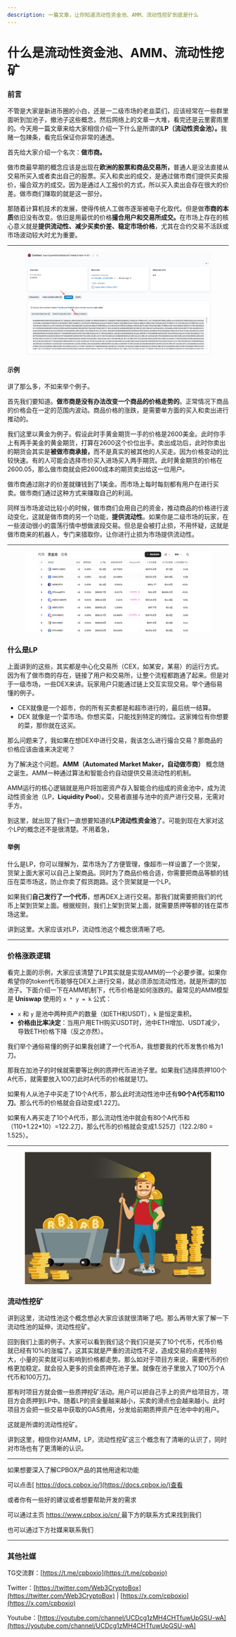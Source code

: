 ```yaml
---
description: 一篇文章，让你知道流动性资金池、AMM、流动性挖矿到底是什么
---
```


# 什么是流动性资金池、AMM、流动性挖矿

### 前言

不管是大家是新进币圈的小白，还是一二级市场的老韭菜们，应该经常在一些群里面听到加池子，撤池子这些概念，然后网络上的文章一大堆，看完还是云里雾雨里的。今天用一篇文章来给大家相信介绍一下什么是所谓的**LP（流动性资金池）。**&#x6211;赌一包辣条，看完后保证你非常的通透。

首先给大家介绍一个名次：**做市商。**

做市商最早期的概念应该是出现在**欧洲的股票和商品交易所，**&#x666E;通人是没法直接从交易所买入或者卖出自己的股票。买入和卖出的成交，是通过做市商们提供买卖报价，撮合双方的成交。因为是通过人工报价的方式，所以买入卖出会存在很大的价差。做市商们赚取的就是这一部分。

那随着计算机技术的发展，使得传统人工做市逐渐被电子化取代。但是做**市商的本质**依旧没有改变。依旧是用最优的价格**撮合用户和交易所成交。**&#x5728;市场上存在的核心意义就是**提供流动性、减少买卖价差、稳定市场价格**，尤其在合约交易不活跃或市场波动较大时尤为重要。

***

<figure><img src="../../../.gitbook/assets/image (1) (1) (1) (1) (1) (1).png" alt=""><figcaption></figcaption></figure>

#### 示例

讲了那么多，不如来举个例子。

首先我们要知道。**做市商是没有办法改变一个商品的价格走势的**。正常情况下商品的价格会在一定的范围内波动。商品价格的涨跌，是需要单方面的买入和卖出进行推动的。

我们这里以黄金为例子。假设此时手黄金期货一手的价格是2600美金。此时你手上有两手美金的黄金期货，打算在2600这个价位出手。卖出成功后，此时你卖出的期货会其实是**被做市商承接，**&#x800C;不是真实的被其他的人买走。因为价格变动的比较快速。有的人可能会选择市价买入进场买入两手期货。此时黄金期货的价格在2600.05，那么做市商就会把2600成本的期货卖出给这一位用户。

做市商通过刚才的价差就赚钱到了1美金。而市场上每时每刻都有用户在进行买卖。做市商们通过这种方式来赚取自己的利润。

同样当市场波动比较小的时候，做市商们会用自己的资金，推动商品的价格进行波动变化，这就是做市商的另一个功能，**提供流动性**。如果你是二级市场的玩家，在一些波动很小的震荡行情中想做波段交易。但总是会被打止损，不用怀疑，这就是做市商来的机器人，专门来猎取你，让你进行止损为市场提供流动性。

***

<figure><img src="../../../.gitbook/assets/dexlp.png" alt=""><figcaption></figcaption></figure>

### 什么是LP

上面讲到的这些，其实都是中心化交易所（CEX，如某安，某易）的运行方式。因为有了做市商的存在，链接了用户和交易所，让整个流程都跑通了起来。但是对于一级市场，一些DEX来讲。玩家用户只能通过链上交互实现交易。举个通俗易懂的例子。

* CEX就像是一个超市，你的所有买卖都是和超市进行的，最后统一结算。
* DEX 就像是一个菜市场。你想买菜，只能找到特定的摊位。这家摊位有你想要的菜，那你就在这买。

那么问题来了，我如果在想DEX中进行交易，我该怎么进行撮合交易？那商品的价格应该由谁来决定呢？

为了解决这个问题。**AMM（Automated Market Maker，自动做市商）** 概念随之诞生。AMM一种通过算法和智能合约自动提供交易流动性的机制。

AMM运行的核心逻辑就是用户将加密资产存入智能合约组成的资金池中，成为流动性资金池（LP，**Liquidity Pool**）。交易者直接与池中的资产进行交易，无需对手方。

到这里，就出现了我们一直想要知道的**LP流动性资金池**了。可能到现在大家对这个LP的概念还不是很清楚。不用着急，

#### 举例

什么是LP，你可以理解为，菜市场为了方便管理，像超市一样设置了一个货架，货架上面大家可以自己上架商品。同时为了商品价格合适，你需要把商品等额的钱压在菜市场这，防止你卖了假货跑路。这个货架就是一个LP。

如果我们**自己发行了一个代币**，想再DEX上进行交易。那我们就需要把我们的代币上架到货架上面。根据规则，我们上架到货架上面，就需要质押等额的钱在菜市场这里。

讲到这里。大家应该对LP，流动性池这个概念很清晰了吧。

***

### 价格涨跌逻辑

看完上面的示例，大家应该清楚了LP其实就是实现AMM的一个必要步骤。如果你希望你的token代币能够在DEX上进行交易，就必须添加流动性池，就是所谓的加池子。下面介绍一下在AMM机制下，代币价格是如何涨跌的。最常见的AMM模型是 **Uniswap** 使用的 `x * y = k` 公式：

* `x` 和 `y` 是池中两种资产的数量（如ETH和USDT），`k` 是恒定乘积。
* **价格由比率决定**：当用户用ETH购买USDT时，池中ETH增加、USDT减少，导致ETH价格下降（反之亦然）。

我们举个通俗易懂的例子如果我创建了一个代币A，我想要我的代币发售价格为1刀。

那我在加池子的时候就需要等比例的质押代币进池子里。如果我们选择质押100个A代币，就需要放入100刀此时A代币的价格就是1刀。

如果有人从池子中买走了10个A代币，那么此时流动性池中还有**90个A代币和110刀**。那么代币的价格就会自动变成1.22刀。

如果有人再买走了10个A代币，那么流动性池中就会有80个A代币和（110+1.22\*10）=122.2刀，那么代币的价格就会变成1.525刀（122.2/80 = 1.525）。

***

<figure><img src="../../../.gitbook/assets/e4907472-be69-4f9d-afcd-19e122d3e287.png" alt=""><figcaption></figcaption></figure>

### 流动性挖矿

讲到这里，流动性池这个概念想必大家应该就很清晰了吧。那么再带大家了解一下流动性池的延伸，流动性挖矿。

回到我们上面的例子。大家可以看到我们这个我们只是买了10个代币，代币价格就已经有10%的涨幅了。这其实就是严重的流动性不足，造成交易的点差特别大，小量的买卖就可以影响到价格都走势。那么如对于项目方来说，需要代币的价格更加稳定。就会投入更多的资金质押在池子里。就像在池子里放入了100万个A代币和100万刀。

那有时项目方就会做一些质押挖矿活动。用户可以把自己手上的资产给项目方，项目方会质押到LP中。随着LP的资金量越来越小，买卖的滑点也会越来越小。此时项目方会把一些交易中获取的GAS费用，分发给前期质押资产在池中中的用户。

这就是所谓的流动性挖矿。

讲到这里，相信你对AMM，LP，流动性挖矿这三个概念有了清晰的认识了，同时对市场也有了更清晰的认识。

***

如果想要深入了解CPBOX产品的其他用途和功能

可以点击[ https://docs.cpbox.io/](https://docs.cpbox.io/)查看

或者你有一些好的建议或者想要帮助开发的需求

可以通过主页 [https://www.cpbox.io/cn/ ](https://www.cpbox.io/cn/)最下方的联系方式来找到我们

也可以通过下方社媒来联系我们

***

### 其他社媒

TG交流群：[https://t.me/cpboxio](https://t.me/cpboxio)

Twitter：[https://twitter.com/Web3CryptoBox](https://twitter.com/Web3CryptoBox) | [https://x.com/cpboxio](https://x.com/cpboxio)

Youtube：[https://youtube.com/channel/UCDcg1zMH4CHTfuwUpGSU-wA](https://youtube.com/channel/UCDcg1zMH4CHTfuwUpGSU-wA)
